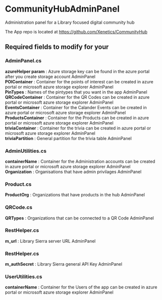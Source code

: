 # CommunityHubAdminPanel
Administration panel for a Library focused digital community hub

The App repo is located at https://github.com/Xenetics/CommunityHub

## Required fields to modify for your

### AdminPanel.cs  
<b>azureHelper param</b> : Azure storage key can be found in the azure portal after you create storage account	AdminPanel  
<b>POIContainer</b> : Container for the points of interest can be created in azure portal or microsoft azure storage explorer	AdminPanel  
<b>PinTypes</b> : Names of the pintypes that you want in the app	AdminPanel  
<b>QRCodeContainer</b> : Container for the QR Codes can be created in azure portal or microsoft azure storage explorer	AdminPanel  
<b>EventsContainer</b> : Container for the Calander Events can be created in azure portal or microsoft azure storage explorer	AdminPanel  
<b>ProductsContainer</b> : Container for the Products can be created in azure portal or microsoft azure storage explorer	AdminPanel  
<b>triviaContainer</b> : Container for the trivia can be created in azure portal or microsoft azure storage explorer	AdminPanel  
<b>triviaPartition</b> : General partition for the trivia table	AdminPanel  
  
### AdminUtilities.cs  
<b>containerName</b> : Container for the Administration accounts can be created in azure portal or microsoft azure storage explorer	AdminPanel  
<b>Organization</b> : Organisations that have admin privilages	AdminPanel  
  
### Product.cs  
<b>ProductOrg</b> : Organizations that have products in the hub	AdminPanel  
  
### QRCode.cs  
<b>QRTypes</b> : Organizations that can be connected to a QR Code	AdminPanel  	
  
### RestHelper.cs  
<b>m_url</b> : Library Sierra server URL	AdminPanel  	
  
### RestHelper.cs  
<b>m_authSecret</b> : Library Sierra general API Key	AdminPanel  	
  
### UserUtilities.cs  
<b>containerName</b> : Container for the Users of the app can be created in azure portal or microsoft azure storage explorer	AdminPanel  
